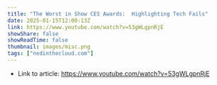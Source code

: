 ```yaml
---
title: "The Worst in Show CES Awards:  Highlighting Tech Fails"
date: 2025-01-15T12:00:13Z
link: https://www.youtube.com/watch?v=53gWLgpnRjE
showShare: false
showReadTime: false
thumbnail: images/misc.png
tags: ["nedinthecloud.com"]
---
```



- Link to article: https://www.youtube.com/watch?v=53gWLgpnRjE
